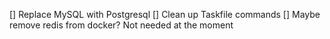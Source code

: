 [] Replace MySQL with Postgresql
[] Clean up Taskfile commands
[] Maybe remove redis from docker? Not needed at the moment